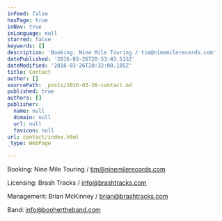 ```yaml
---
inFeed: false
hasPage: true
inNav: true
inLanguage: null
starred: false
keywords: []
description: 'Booking: Nine Mile Touring / tim@ninemilerecords.com'
datePublished: '2016-03-26T20:53:43.533Z'
dateModified: '2016-03-26T20:32:00.185Z'
title: Contact
author: []
sourcePath: _posts/2016-03-26-contact.md
published: true
authors: []
publisher:
  name: null
  domain: null
  url: null
  favicon: null
url: contact/index.html
_type: WebPage

---
```

Booking: Nine Mile Touring / tim@ninemilerecords.com

Licensing: Brash Tracks / info@brashtracks.com

Management: Brian McKinney / brian@brashtracks.com

Band: info@boohertheband.com
